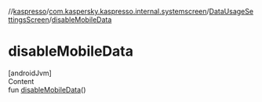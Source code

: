 //[kaspresso](../../index.md)/[com.kaspersky.kaspresso.internal.systemscreen](../index.md)/[DataUsageSettingsScreen](index.md)/[disableMobileData](disable-mobile-data.md)



# disableMobileData  
[androidJvm]  
Content  
fun [disableMobileData](disable-mobile-data.md)()  



